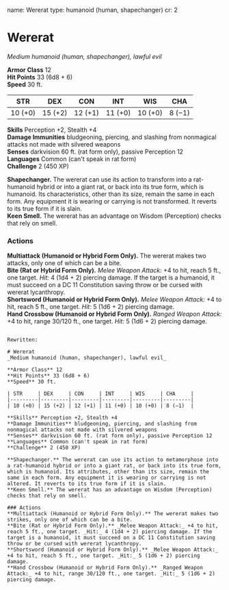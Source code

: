 name: Wererat
type: humanoid (human, shapechanger)
cr: 2

# Wererat 
_Medium humanoid (human, shapechanger), lawful evil_

**Armor Class** 12    
**Hit Points** 33 (6d8 + 6)    
**Speed** 30 ft. 

| STR     | DEX     | CON     | INT     | WIS     | CHA     |
|---------|---------|---------|---------|---------|---------|
| 10 (+0) | 15 (+2) | 12 (+1) | 11 (+0) | 10 (+0) | 8 (−1)  |

**Skills** Perception +2, Stealth +4    
**Damage Immunities** bludgeoning, piercing, and slashing from nonmagical attacks not made with silvered weapons    
**Senses** darkvision 60 ft. (rat form only), passive Perception 12    
**Languages** Common (can't speak in rat form)    
**Challenge** 2 (450 XP) 

**Shapechanger.** The wererat can use its action to transform into a rat-humanoid hybrid or into a giant rat, or back into its true form, which is humanoid. Its characteristics, other than its size, remain the same in each form. Any equipment it is wearing or carrying is not transformed. It reverts to its true form if it is slain.    
**Keen Smell.** The wererat has an advantage on Wisdom (Perception) checks that rely on smell. 

### Actions 
**Multiattack (Humanoid or Hybrid Form Only).** The wererat makes two attacks, only one of which can be a bite.    
**Bite (Rat or Hybrid Form Only).** _Melee Weapon Attack:_ +4 to hit, reach 5 ft., one target. _Hit:_ 4 (1d4 + 2) piercing damage. If the target is a humanoid, it must succeed on a DC 11 Constitution saving throw or be cursed with wererat lycanthropy.    
**Shortsword (Humanoid or Hybrid Form Only).** _Melee Weapon Attack:_ +4 to hit, reach 5 ft., one target. _Hit:_ 5 (1d6 + 2) piercing damage.    
**Hand Crossbow (Humanoid or Hybrid Form Only).** _Ranged Weapon Attack:_ +4 to hit, range 30/120 ft., one target. _Hit:_ 5 (1d6 + 2) piercing damage.
```

Rewritten:

# Wererat 
_Medium humanoid (human, shapechanger), lawful evil_

**Armor Class** 12    
**Hit Points** 33 (6d8 + 6)    
**Speed** 30 ft. 

| STR     | DEX     | CON     | INT     | WIS     | CHA     |
|---------|---------|---------|---------|---------|---------|
| 10 (+0) | 15 (+2) | 12 (+1) | 11 (+0) | 10 (+0) | 8 (−1)  |

**Skills** Perception +2, Stealth +4    
**Damage Immunities** bludgeoning, piercing, and slashing from nonmagical attacks not made with silvered weapons    
**Senses** darkvision 60 ft. (rat form only), passive Perception 12    
**Languages** Common (can't speak in rat form)    
**Challenge** 2 (450 XP) 

**Shapechanger.** The wererat can use its action to metamorphose into a rat-humanoid hybrid or into a giant rat, or back into its true form, which is humanoid. Its attributes, other than its size, remain the same in each form. Any equipment it is wearing or carrying is not altered. It reverts to its true form if it is slain.    
**Keen Smell.** The wererat has an advantage on Wisdom (Perception) checks that rely on smell. 

### Actions 
**Multiattack (Humanoid or Hybrid Form Only).** The wererat makes two strikes, only one of which can be a bite.    
**Bite (Rat or Hybrid Form Only).** _Melee Weapon Attack:_ +4 to hit, reach 5 ft., one target. _Hit:_ 4 (1d4 + 2) piercing damage. If the target is a humanoid, it must succeed on a DC 11 Constitution saving throw or be cursed with wererat lycanthropy.    
**Shortsword (Humanoid or Hybrid Form Only).** _Melee Weapon Attack:_ +4 to hit, reach 5 ft., one target. _Hit:_ 5 (1d6 + 2) piercing damage.    
**Hand Crossbow (Humanoid or Hybrid Form Only).** _Ranged Weapon Attack:_ +4 to hit, range 30/120 ft., one target. _Hit:_ 5 (1d6 + 2) piercing damage.